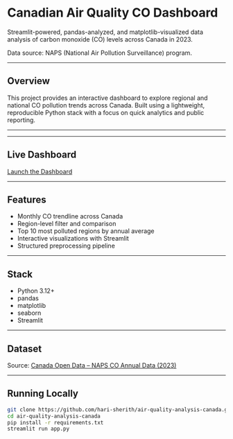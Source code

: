 # Canadian Air Quality CO Dashboard

Streamlit-powered, pandas-analyzed, and matplotlib-visualized data analysis of carbon monoxide (CO) levels across Canada in 2023.

Data source: NAPS (National Air Pollution Surveillance) program.

---

## Overview

This project provides an interactive dashboard to explore regional and national CO pollution trends across Canada. Built using a lightweight, reproducible Python stack with a focus on quick analytics and public reporting.

---

---

## Live Dashboard

[Launch the Dashboard](https://air-quality-analysis-canada-xhhunpd6xehtrai42abjgk.streamlit.app/)

---


## Features

- Monthly CO trendline across Canada
- Region-level filter and comparison
- Top 10 most polluted regions by annual average
- Interactive visualizations with Streamlit
- Structured preprocessing pipeline

---

## Stack

- Python 3.12+
- pandas
- matplotlib
- seaborn
- Streamlit

---

## Dataset

Source: [Canada Open Data – NAPS CO Annual Data (2023)](https://data.ec.gc.ca/data/air/monitor/national-air-pollution-surveillance-naps-program/)

---

## Running Locally

```bash
git clone https://github.com/hari-sherith/air-quality-analysis-canada.git
cd air-quality-analysis-canada
pip install -r requirements.txt
streamlit run app.py

